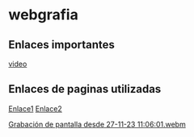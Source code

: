 # webgrafia

## Enlaces importantes
[video](https://www.youtube.com/watch?v=PXwZNcQmkT4)

## Enlaces de paginas utilizadas

[Enlace1](https://www.hostinger.es/tutoriales/rocky-linux)
[Enlace2](https://www.ionos.es/digitalguide/servidores/configuracion/rocky-linux/)


[Grabación de pantalla desde 27-11-23 11:06:01.webm](https://github.com/Modalbos/paquetesrpm/assets/148746995/d764643e-5750-46c6-a514-d6f7d7467d79)
